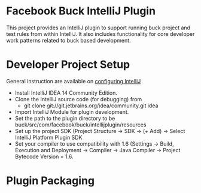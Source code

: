 Facebook Buck IntelliJ Plugin
=============================
This project provides an IntelliJ plugin to support running buck project and test rules from within
IntelliJ. It also includes functionality for core developer work patterns related to buck based
development.

# Developer Project Setup

General instruction are available on [configuring IntelliJ](https://confluence.jetbrains.com/display/IDEADEV/Getting+Started+with+Plugin+Development#GettingStartedwithPluginDevelopment-anchor2)

* Install IntelliJ IDEA 14 Community Edition.
* Clone the IntelliJ source code (for debugging) from
    * git clone git://git.jetbrains.org/idea/community.git idea
* Import IntelliJ Module for plugin development.
* Set the path to the plugin directory to be buck/src/com/facebook/buck/intellijplugin/resources
* Set up the project SDK (Project Structure -> SDK -> (+ Add) -> Select IntelliJ Platform Plugin SDK
* Set your compiler to use compatibility with 1.6 (Settings -> Build, Execution and Deployment ->
  Compiler -> Java Compiler -> Project Bytecode Version = 1.6.

# Plugin Packaging



